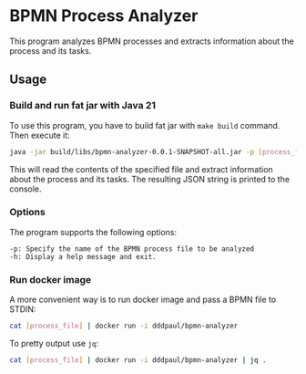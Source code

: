 # BPMN Process Analyzer

This program analyzes BPMN processes and extracts information about the process and its tasks.

## Usage

### Build and run fat jar with Java 21

To use this program, you have to build fat jar with ```make build``` command. Then execute it:

```bash
java -jar build/libs/bpmn-analyzer-0.0.1-SNAPSHOT-all.jar -p [process_file]
```
This will read the contents of the specified file and extract information about the process and its tasks. The resulting JSON string is printed to the console.

### Options

The program supports the following options:

```
-p: Specify the name of the BPMN process file to be analyzed
-h: Display a help message and exit.
```

### Run docker image

A more convenient way is to run docker image and pass a BPMN file to STDIN:

```bash
cat [process_file] | docker run -i dddpaul/bpmn-analyzer
```

To pretty output use ```jq```:

```bash
cat [process_file] | docker run -i dddpaul/bpmn-analyzer | jq .
```
